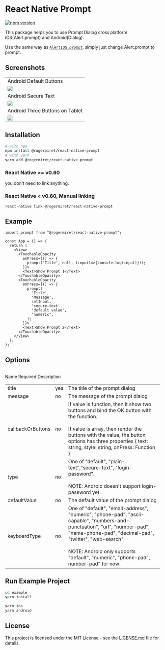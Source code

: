 # React Native Prompt

[![npm version](https://badge.fury.io/js/%40rogermiret%2Freact-native-prompt.svg)](https://badge.fury.io/js/%40rogermiret%2Freact-native-prompt)

This package helps you to use Prompt Dialog cross platform iOS(Alert.prompt) and Android(Dialog).

Use the same way as [`AlertIOS.prompt`](https://reactnative.dev/docs/alertios#prompt), simply just change Alert.prompt to prompt.

## Screenshots

<table>
  <tr>
    <td>
      Android Default Buttons
    </td>    
  </tr>
  <tr>
    <td>
      <img src="./docs/android-1.png">      
    </td>   
  </tr>
  <tr>
    <td>
      Android Secure Text
    </td>    
  </tr>
  <tr>
    <td>
      <img src="./docs/android-2.png">      
    </td>   
  </tr>
  <tr>
    <td>
      Android Three Buttons on Tablet
    </td>    
  </tr>
  <tr>
    <td>
      <img src="./docs/android-3.png">      
    </td>   
  </tr>
<table>

## Installation

```bash
# with npm
npm install @rogermiret/react-native-prompt
# with yarn
yarn add @rogermiret/react-native-prompt
```

### React Native >= v0.60

you don't need to link anything.

### React Native < v0.60, Manual linking

```
react-native link @rogermiret/react-native-prompt
```

## Example

```tsx
import prompt from "@rogermiret/react-native-prompt";

const App = () => {
  return (
    <View>
      <TouchableOpacity
        onPress={() => {
          prompt('Title', null, (input)=>{console.log(input)}));
        }}>
        <Text>Show Prompt 1</Text>
      </TouchableOpacity>
      <TouchableOpacity
        onPress={() => {
          prompt(
            'Title',
            'Message',
            setInput,
            'secure-text',
            'default value',
            'numeric',
          );
        }}>
        <Text>Show Prompt 2</Text>
      </TouchableOpacity>
    </View>
  );
};
```

## Options

<table>
  <tr>
    <tr>
      Name
    </tr>
    <tr>
      Required
    </tr>
    <tr>
      Description
    </tr>
  </tr>
   <tr>
    <td>
      title      
    </td>   
    <td>
      yes      
    </td>   
    <td>
      The title of the prompt dialog      
    </td>   
  </tr>
  <tr>
    <td>
      message      
    </td>   
    <td>
      no      
    </td>   
    <td>
      The message of the prompt dialog      
    </td>   
  </tr>
  <tr>
    <td>
      callbackOrButtons      
    </td>   
    <td>
      no      
    </td>   
    <td>
      If value is function, then it show two buttons and bind the OK button with the function. <br><br> If value is array, then render the buttons with the value, the button options has three properties { text: string, style: string, onPress: Function }
    </td>   
  </tr>
  <tr>
    <td>
      type      
    </td>   
    <td>
      no      
    </td>   
    <td>
      One of "default", "plain-text","secure-text", "login-password".
      <br><br> NOTE: Android doesn't support login-password yet.
    </td>   
  </tr>
  <tr>
    <td>
      defaultValue      
    </td>   
    <td>
      no      
    </td>   
    <td>
      The default value of the prompt dialog
    </td>   
  </tr>
    <tr>
    <td>
      keyboardType      
    </td>   
    <td>
      no      
    </td>   
    <td>
      One of "default", "email-address", "numeric", "phone-pad", "ascii-capable", "numbers-and-punctuation", "url", "number-pad", "name-phone-pad", "decimal-pad", "twitter", "web-search"
      <br><br> NOTE: Android only supports "default", "numeric", "phone-pad", number-pad" for now.
    </td>   
  </tr>
<table>

## Run Example Project

```bash
cd example
yarn install

yarn ios
yarn android
```

## License

This project is licensed under the MIT License - see the [LICENSE.md](./LICENSE.md) file for details
